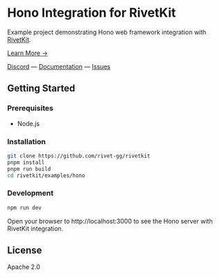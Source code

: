 # Hono Integration for RivetKit

Example project demonstrating Hono web framework integration with [RivetKit](https://rivetkit.org).

[Learn More →](https://github.com/rivet-gg/rivetkit)

[Discord](https://rivet.gg/discord) — [Documentation](https://rivetkit.org) — [Issues](https://github.com/rivet-gg/rivetkit/issues)

## Getting Started

### Prerequisites

- Node.js

### Installation

```sh
git clone https://github.com/rivet-gg/rivetkit
pnpm install
pnpm run build
cd rivetkit/examples/hono
```

### Development

```sh
npm run dev
```

Open your browser to http://localhost:3000 to see the Hono server with RivetKit integration.

## License

Apache 2.0
